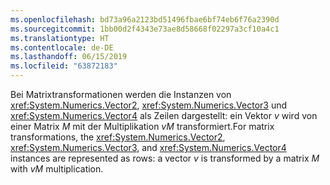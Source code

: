 ```yaml
---
ms.openlocfilehash: bd73a96a2123bd51496fbae6bf74eb6f76a2390d
ms.sourcegitcommit: 1bb00d2f4343e73ae8d58668f02297a3cf10a4c1
ms.translationtype: HT
ms.contentlocale: de-DE
ms.lasthandoff: 06/15/2019
ms.locfileid: "63872183"
---
```

<span data-ttu-id="0a04c-101">Bei Matrixtransformationen werden die Instanzen von <xref:System.Numerics.Vector2>, <xref:System.Numerics.Vector3> und <xref:System.Numerics.Vector4> als Zeilen dargestellt: ein Vektor *v* wird von einer Matrix *M* mit der Multiplikation *vM* transformiert.</span><span class="sxs-lookup"><span data-stu-id="0a04c-101">For matrix transformations, the <xref:System.Numerics.Vector2>, <xref:System.Numerics.Vector3>, and <xref:System.Numerics.Vector4> instances are represented as rows: a vector *v* is transformed by a matrix *M* with *vM* multiplication.</span></span>